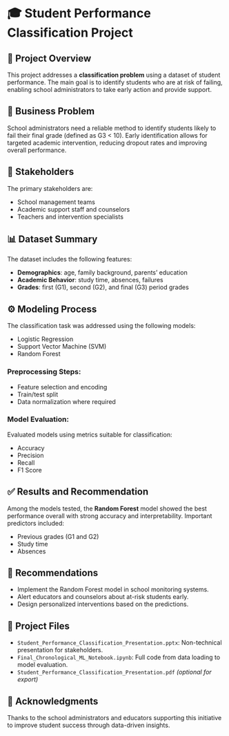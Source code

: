 
# 🎓 Student Performance Classification Project

## 🧠 Project Overview
This project addresses a **classification problem** using a dataset of student performance. The main goal is to identify students who are at risk of failing, enabling school administrators to take early action and provide support.

## 📌 Business Problem
School administrators need a reliable method to identify students likely to fail their final grade (defined as G3 < 10). Early identification allows for targeted academic intervention, reducing dropout rates and improving overall performance.

## 🧑 Stakeholders
The primary stakeholders are:
- School management teams
- Academic support staff and counselors
- Teachers and intervention specialists

## 📊 Dataset Summary
The dataset includes the following features:
- **Demographics**: age, family background, parents’ education
- **Academic Behavior**: study time, absences, failures
- **Grades**: first (G1), second (G2), and final (G3) period grades

## ⚙️ Modeling Process
The classification task was addressed using the following models:
- Logistic Regression
- Support Vector Machine (SVM)
- Random Forest

### Preprocessing Steps:
- Feature selection and encoding
- Train/test split
- Data normalization where required

### Model Evaluation:
Evaluated models using metrics suitable for classification:
- Accuracy
- Precision
- Recall
- F1 Score

## ✅ Results and Recommendation
Among the models tested, the **Random Forest** model showed the best performance overall with strong accuracy and interpretability. Important predictors included:
- Previous grades (G1 and G2)
- Study time
- Absences

## 🚀 Recommendations
- Implement the Random Forest model in school monitoring systems.
- Alert educators and counselors about at-risk students early.
- Design personalized interventions based on the predictions.

## 📂 Project Files
- `Student_Performance_Classification_Presentation.pptx`: Non-technical presentation for stakeholders.
- `Final_Chronological_ML_Notebook.ipynb`: Full code from data loading to model evaluation.
- `Student_Performance_Classification_Presentation.pdf` *(optional for export)*

## 🙏 Acknowledgments
Thanks to the school administrators and educators supporting this initiative to improve student success through data-driven insights.
